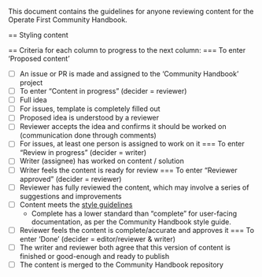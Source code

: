 This document contains the guidelines for anyone reviewing content for the Operate First Community Handbook.

== Styling content


== Criteria for each column to progress to the next column:
=== To enter ‘Proposed content’
- [ ] An issue or PR is made and assigned to the ‘Community Handbook’ project
- [ ] To enter “Content in progress” (decider = reviewer)
- [ ] Full idea
- [ ] For issues, template is completely filled out
- [ ] Proposed idea is understood by a reviewer
- [ ] Reviewer accepts the idea and confirms it should be worked on (communication done through comments)
- [ ] For issues, at least one person is assigned to work on it
=== To enter “Review in progress” (decider = writer)
- [ ] Writer (assignee) has worked on content / solution
- [ ] Writer feels the content is ready for review
=== To enter “Reviewer approved” (decider = reviewer)
- [ ] Reviewer has fully reviewed the content, which may involve a series of suggestions and improvements
- [ ] Content meets the [style guidelines](style_guide.md)
  - Complete has a lower standard than “complete” for user-facing documentation, as per the Community Handbook style guide.
- [ ] Reviewer feels the content is complete/accurate and approves it
=== To enter ‘Done’ (decider = editor/reviewer & writer)
- [ ] The writer and reviewer both agree that this version of content is finished or good-enough and ready to publish
- [ ] The content is merged to the Community Handbook repository
